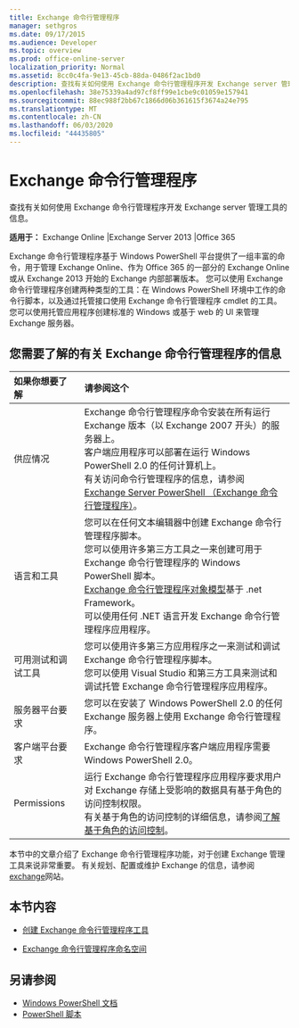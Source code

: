 ```yaml
---
title: Exchange 命令行管理程序
manager: sethgros
ms.date: 09/17/2015
ms.audience: Developer
ms.topic: overview
ms.prod: office-online-server
localization_priority: Normal
ms.assetid: 8cc0c4fa-9e13-45cb-88da-0486f2ac1bd0
description: 查找有关如何使用 Exchange 命令行管理程序开发 Exchange server 管理工具的信息。
ms.openlocfilehash: 38e75339a4ad97cf8ff99e1cbe9c01059e157941
ms.sourcegitcommit: 88ec988f2bb67c1866d06b361615f3674a24e795
ms.translationtype: MT
ms.contentlocale: zh-CN
ms.lasthandoff: 06/03/2020
ms.locfileid: "44435805"
---
```

# <a name="exchange-management-shell"></a>Exchange 命令行管理程序

查找有关如何使用 Exchange 命令行管理程序开发 Exchange server 管理工具的信息。
  
**适用于：** Exchange Online |Exchange Server 2013 |Office 365
  
Exchange 命令行管理程序基于 Windows PowerShell 平台提供了一组丰富的命令，用于管理 Exchange Online、作为 Office 365 的一部分的 Exchange Online 或从 Exchange 2013 开始的 Exchange 内部部署版本。 您可以使用 Exchange 命令行管理程序创建两种类型的工具：在 Windows PowerShell 环境中工作的命令行脚本，以及通过托管接口使用 Exchange 命令行管理程序 cmdlet 的工具。 您可以使用托管应用程序创建标准的 Windows 或基于 web 的 UI 来管理 Exchange 服务器。 
  
## <a name="what-you-need-to-know-about-the-exchange-management-shell"></a>您需要了解的有关 Exchange 命令行管理程序的信息

|如果你想要了解|请参阅这个|
|:-----|:-----|
|供应情况  <br/> |Exchange 命令行管理程序命令安装在所有运行 Exchange 版本（以 Exchange 2007 开头）的服务器上。<br/>客户端应用程序可以部署在运行 Windows PowerShell 2.0 的任何计算机上。<br/> 有关访问命令行管理程序的信息，请参阅[Exchange Server PowerShell （Exchange 命令行管理程序）](https://docs.microsoft.com/powershell/exchange/exchange-server/exchange-management-shell?view=exchange-ps)。  <br/> |
|语言和工具  <br/> |您可以在任何文本编辑器中创建 Exchange 命令行管理程序脚本。<br/>您可以使用许多第三方工具之一来创建可用于 Exchange 命令行管理程序的 Windows PowerShell 脚本。  <br/> [Exchange 命令行管理程序对象模型](exchange-management-shell-namespaces.md)基于 .net Framework。<br/>可以使用任何 .NET 语言开发 Exchange 命令行管理程序应用程序。  <br/> |
|可用测试和调试工具  <br/> |您可以使用许多第三方应用程序之一来测试和调试 Exchange 命令行管理程序脚本。  <br/> 您可以使用 Visual Studio 和第三方工具来测试和调试托管 Exchange 命令行管理程序应用程序。  <br/> |
|服务器平台要求  <br/> |您可以在安装了 Windows PowerShell 2.0 的任何 Exchange 服务器上使用 Exchange 命令行管理程序。  <br/> |
|客户端平台要求  <br/> |Exchange 命令行管理程序客户端应用程序需要 Windows PowerShell 2.0。  <br/> |
|Permissions  <br/> |运行 Exchange 命令行管理程序应用程序要求用户对 Exchange 存储上受影响的数据具有基于角色的访问控制权限。<br/>有关基于角色的访问控制的详细信息，请参阅[了解基于角色的访问控制](https://technet.microsoft.com/library/dd298183.aspx)。  <br/> |
   
本节中的文章介绍了 Exchange 命令行管理程序功能，对于创建 Exchange 管理工具来说非常重要。 有关规划、配置或维护 Exchange 的信息，请参阅[exchange](https://docs.microsoft.com/exchange/)网站。
  
## <a name="in-this-section"></a>本节内容

- [创建 Exchange 命令行管理程序工具](create-exchange-management-shell-tools.md)
    
- [Exchange 命令行管理程序命名空间](exchange-management-shell-namespaces.md)
    
## <a name="see-also"></a>另请参阅
  
- [Windows PowerShell 文档](https://docs.microsoft.com/powershell/scripting/getting-started/getting-started-with-windows-powershell?view=powershell-6)
- [PowerShell 脚本](https://docs.microsoft.com/powershell/scripting/powershell-scripting?view=powershell-6)
    

